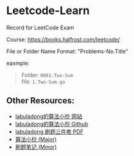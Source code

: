 # Leetcode-Learn
Record for LeetCode Exam

Course: https://books.halfrost.com/leetcode/

File or Folder Name  Format: "Problems-No.Title"

eaxmple:

> Folder:  `0001.Two-Sum`  
> file:  `1.Two-Sum.go`


## Other Resources:
- [labuladong的算法小抄 网站](https://labuladong.github.io/algo/)  
- [labuladong的算法小抄 Github](https://github.com/labuladong/fucking-algorithm)  
- [labuladong 刷题三件套 PDF](https://mp.weixin.qq.com/s/X-fE9sR4BLi6T9pn7xP4pg)  
- [算法小抄 (Major)](other_resource/labuladong%E7%9A%84%E7%AE%97%E6%B3%95%E7%A7%98%E7%B1%8DV3.1(Major).pdf)
- [刷题笔记 (Minor)](other_resource/labuladong%E7%9A%84%E5%88%B7%E9%A2%98%E7%AC%94%E8%AE%B0V3.1(Minor).pdf)